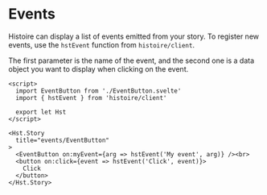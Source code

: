 # Events

Histoire can display a list of events emitted from your story. To register new events, use the `hstEvent` function from `histoire/client`.

The first parameter is the name of the event, and the second one is a data object you want to display when clicking on the event.

```svelte{3,11-12}
<script>
  import EventButton from './EventButton.svelte'
  import { hstEvent } from 'histoire/client'

  export let Hst
</script>

<Hst.Story
  title="events/EventButton"
>
  <EventButton on:myEvent={arg => hstEvent('My event', arg)} /><br>
  <button on:click={event => hstEvent('Click', event)}>
    Click
  </button>
</Hst.Story>
```
